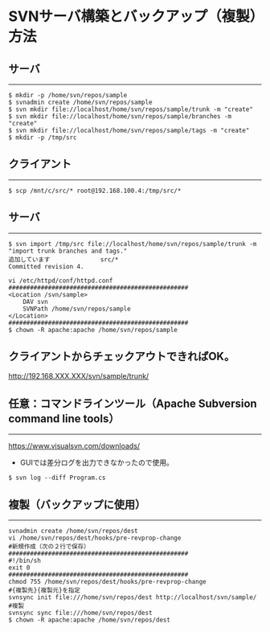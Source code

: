 # SVNサーバ構築とバックアップ（複製）方法

## サーバ
- - -

```
$ mkdir -p /home/svn/repos/sample
$ svnadmin create /home/svn/repos/sample
$ svn mkdir file://localhost/home/svn/repos/sample/trunk -m "create"
$ svn mkdir file://localhost/home/svn/repos/sample/branches -m "create"
$ svn mkdir file://localhost/home/svn/repos/sample/tags -m "create"
$ mkdir -p /tmp/src
```

## クライアント
- - -

```
$ scp /mnt/c/src/* root@192.168.100.4:/tmp/src/*
```

## サーバ
- - -

```
$ svn import /tmp/src file://localhost/home/svn/repos/sample/trunk -m "import trunk branches and tags."
追加しています              src/*
Committed revision 4.

vi /etc/httpd/conf/httpd.conf
##################################################
<Location /svn/sample>
    DAV svn
    SVNPath /home/svn/repos/sample
</Location>
##################################################
$ chown -R apache:apache /home/svn/repos/sample
```

## クライアントからチェックアウトできればOK。
http://192.168.XXX.XXX/svn/sample/trunk/

## 任意：コマンドラインツール（Apache Subversion command line tools）
- - -

https://www.visualsvn.com/downloads/
- GUIでは差分ログを出力できなかったので使用。
```
$ svn log --diff Program.cs
```

## 複製（バックアップに使用）
- - -

```
svnadmin create /home/svn/repos/dest
vi /home/svn/repos/dest/hooks/pre-revprop-change
#新規作成（次の２行で保存）
##################################################
#!/bin/sh
exit 0
##################################################
chmod 755 /home/svn/repos/dest/hooks/pre-revprop-change
#{複製先}{複製元}を指定
svnsync init file:///home/svn/repos/dest http://localhost/svn/sample/
#複製
svnsync sync file:///home/svn/repos/dest
$ chown -R apache:apache /home/svn/repos/dest
```
